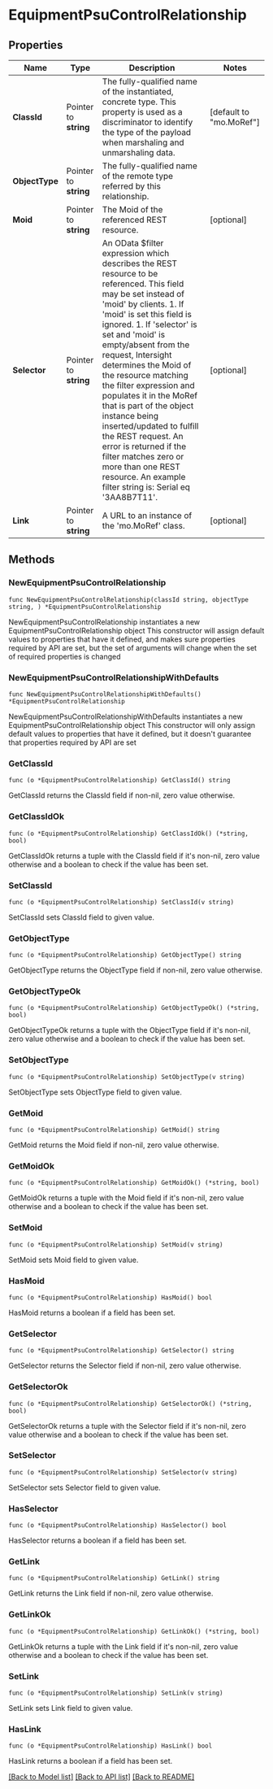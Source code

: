 # EquipmentPsuControlRelationship

## Properties

Name | Type | Description | Notes
------------ | ------------- | ------------- | -------------
**ClassId** | Pointer to **string** | The fully-qualified name of the instantiated, concrete type. This property is used as a discriminator to identify the type of the payload when marshaling and unmarshaling data. | [default to "mo.MoRef"]
**ObjectType** | Pointer to **string** | The fully-qualified name of the remote type referred by this relationship. | 
**Moid** | Pointer to **string** | The Moid of the referenced REST resource. | [optional] 
**Selector** | Pointer to **string** | An OData $filter expression which describes the REST resource to be referenced. This field may be set instead of &#39;moid&#39; by clients. 1. If &#39;moid&#39; is set this field is ignored. 1. If &#39;selector&#39; is set and &#39;moid&#39; is empty/absent from the request, Intersight determines the Moid of the resource matching the filter expression and populates it in the MoRef that is part of the object instance being inserted/updated to fulfill the REST request. An error is returned if the filter matches zero or more than one REST resource. An example filter string is: Serial eq &#39;3AA8B7T11&#39;. | [optional] 
**Link** | Pointer to **string** | A URL to an instance of the &#39;mo.MoRef&#39; class. | [optional] 

## Methods

### NewEquipmentPsuControlRelationship

`func NewEquipmentPsuControlRelationship(classId string, objectType string, ) *EquipmentPsuControlRelationship`

NewEquipmentPsuControlRelationship instantiates a new EquipmentPsuControlRelationship object
This constructor will assign default values to properties that have it defined,
and makes sure properties required by API are set, but the set of arguments
will change when the set of required properties is changed

### NewEquipmentPsuControlRelationshipWithDefaults

`func NewEquipmentPsuControlRelationshipWithDefaults() *EquipmentPsuControlRelationship`

NewEquipmentPsuControlRelationshipWithDefaults instantiates a new EquipmentPsuControlRelationship object
This constructor will only assign default values to properties that have it defined,
but it doesn't guarantee that properties required by API are set

### GetClassId

`func (o *EquipmentPsuControlRelationship) GetClassId() string`

GetClassId returns the ClassId field if non-nil, zero value otherwise.

### GetClassIdOk

`func (o *EquipmentPsuControlRelationship) GetClassIdOk() (*string, bool)`

GetClassIdOk returns a tuple with the ClassId field if it's non-nil, zero value otherwise
and a boolean to check if the value has been set.

### SetClassId

`func (o *EquipmentPsuControlRelationship) SetClassId(v string)`

SetClassId sets ClassId field to given value.


### GetObjectType

`func (o *EquipmentPsuControlRelationship) GetObjectType() string`

GetObjectType returns the ObjectType field if non-nil, zero value otherwise.

### GetObjectTypeOk

`func (o *EquipmentPsuControlRelationship) GetObjectTypeOk() (*string, bool)`

GetObjectTypeOk returns a tuple with the ObjectType field if it's non-nil, zero value otherwise
and a boolean to check if the value has been set.

### SetObjectType

`func (o *EquipmentPsuControlRelationship) SetObjectType(v string)`

SetObjectType sets ObjectType field to given value.


### GetMoid

`func (o *EquipmentPsuControlRelationship) GetMoid() string`

GetMoid returns the Moid field if non-nil, zero value otherwise.

### GetMoidOk

`func (o *EquipmentPsuControlRelationship) GetMoidOk() (*string, bool)`

GetMoidOk returns a tuple with the Moid field if it's non-nil, zero value otherwise
and a boolean to check if the value has been set.

### SetMoid

`func (o *EquipmentPsuControlRelationship) SetMoid(v string)`

SetMoid sets Moid field to given value.

### HasMoid

`func (o *EquipmentPsuControlRelationship) HasMoid() bool`

HasMoid returns a boolean if a field has been set.

### GetSelector

`func (o *EquipmentPsuControlRelationship) GetSelector() string`

GetSelector returns the Selector field if non-nil, zero value otherwise.

### GetSelectorOk

`func (o *EquipmentPsuControlRelationship) GetSelectorOk() (*string, bool)`

GetSelectorOk returns a tuple with the Selector field if it's non-nil, zero value otherwise
and a boolean to check if the value has been set.

### SetSelector

`func (o *EquipmentPsuControlRelationship) SetSelector(v string)`

SetSelector sets Selector field to given value.

### HasSelector

`func (o *EquipmentPsuControlRelationship) HasSelector() bool`

HasSelector returns a boolean if a field has been set.

### GetLink

`func (o *EquipmentPsuControlRelationship) GetLink() string`

GetLink returns the Link field if non-nil, zero value otherwise.

### GetLinkOk

`func (o *EquipmentPsuControlRelationship) GetLinkOk() (*string, bool)`

GetLinkOk returns a tuple with the Link field if it's non-nil, zero value otherwise
and a boolean to check if the value has been set.

### SetLink

`func (o *EquipmentPsuControlRelationship) SetLink(v string)`

SetLink sets Link field to given value.

### HasLink

`func (o *EquipmentPsuControlRelationship) HasLink() bool`

HasLink returns a boolean if a field has been set.


[[Back to Model list]](../README.md#documentation-for-models) [[Back to API list]](../README.md#documentation-for-api-endpoints) [[Back to README]](../README.md)


